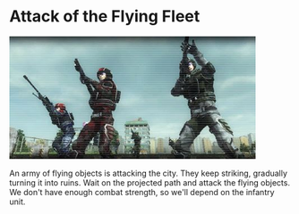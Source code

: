 # Attack of the Flying Fleet

![Attack of the Flying Fleet](../images/missions_thumbnails/M069.jpg)

An army of flying objects is attacking the city. They keep striking, gradually turning it into ruins.
Wait on the projected path and attack the flying objects. We don't have enough combat strength, so we'll depend on the infantry unit.
